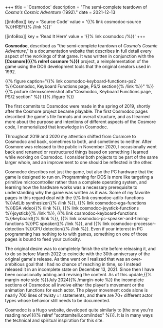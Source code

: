 +++
title = 'Cosmodoc'
description = "The semi-complete teardown of _Cosmo's Cosmic Adventure_ (1992)."
date = 2021-12-13

[[infoBox]]
key = 'Source Code'
value = '{{% link cosmodoc-source %}}HREF{{% /link %}}'

[[infoBox]]
key = 'Read It Here'
value = '{{% link cosmodoc /%}}'
+++

**Cosmodoc**, described as "the semi-complete teardown of _Cosmo's Cosmic Adventure_," is a documentation website that describes in full detail every aspect of the workings of that game. It was written in conjunction with the **[Cosmore]({{% relref cosmore %}})** project, a reimplementation of the game using the DOS development tools that the original creators used in 1992.

{{% figure caption="{{% link cosmodoc-keyboard-functions-ps2 %}}Cosmodoc, Keyboard Functions page, PS/2 section{{% /link %}}" %}}
{{% picture stem=screenshot alt="Cosmodoc, Keyboard Functions page, PS/2 section" %}}
{{% /figure %}}

The first commits to Cosmodoc were made in the spring of 2019, shortly after the Cosmore project became playable. The first Cosmodoc pages described the game's file formats and overall structure, and as I learned more about the purpose and intentions of different aspects of the Cosmore code, I memorialized that knowledge in Cosmodoc.

Throughout 2019 and 2020 my attention shifted from Cosmore to Cosmodoc and back, sometimes to both, and sometimes to neither. After Cosmore was released to the public in November 2020, I occasionally went back and renamed or restructured things based on something I learned while working on Cosmodoc. I consider both projects to be part of the same larger whole, and an improvement to one should be reflected in the other.

Cosmodoc describes not just the game, but also the PC hardware that the game is designed to run on. Programming for DOS is more like targeting a primitive microcontroller rather than a complete operating system, and learning how the hardware works was a necessary prerequisite to understanding why the game was written as it was. Some of my favorite pages in this regard deal with the {{% link cosmodoc-adlib-functions %}}AdLib synthesizer{{% /link %}}, {{% link cosmodoc-ega-functions %}}EGA video{{% /link %}}, {{% link cosmodoc-joystick-functions %}}joystick{{% /link %}}, {{% link cosmodoc-keyboard-functions %}}keyboard{{% /link %}}, {{% link cosmodoc-pc-speaker-and-timing-functions %}}PC speaker{{% /link %}}, and {{% link cosmodoc-processor-detection %}}CPU detection{{% /link %}}. Even if your interest in PC programming has nothing to to with games, something on one of those pages is bound to feed your curiosity.

The original desire was to completely finish the site before releasing it, and to do so before March 2022 to coincide with the 30th anniversary of the original game's release. As time went on I realized that was an over-ambitious goal that I had no chance of reaching in time, so I instead released it in an incomplete state on December 13, 2021. Since then I have been occasionally adding and revising the content. As of this update,{{% margin-note side %}}July 2024{{% /margin-note %}} the incomplete sections of Cosmodoc all involve either the player's movement or the animation functions for each actor. The player movement code alone is nearly 700 lines of twisty `if` statements, and there are 70+ different actor types whose behavior still needs to be documented.

Cosmodoc is a Hugo website, developed quite similarly to [the one you're reading now]({{% relref "scottsmitelli.com/index" %}}). It is in many ways the technical and spiritual inspiration for this site.

